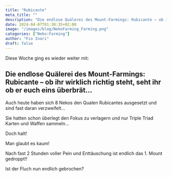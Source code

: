 ```yaml
---
title: "Rubicante"
meta_title: ""
description: "Die endlose Quälerei des Mount-Farmings: Rubicante – ob ihr wirklich richtig steht, seht ihr ob er euch eins überbrät"
date: 2024-04-07T01:30:35+02:00
image: "/images/blog/NekoFarming_Farming.png"
categories: ["Neko:Farming"]
author: "Fio Inari"
draft: false
---
```


Diese Woche ging es wieder weiter mit:

<!--more-->

## Die endlose Quälerei des Mount-Farmings: Rubicante – ob ihr wirklich richtig steht, seht ihr ob er euch eins überbrät…

Auch heute haben sich 8 Nekos den Qualen Rubicantes ausgesetzt und sind fast daran verzweifelt...

Sie hatten schon überlegt den Fokus zu verlagern und nur Triple Triad Karten und Waffen sammeln...

Doch halt! 

Man glaubt es kaum! 

Nach fast 2 Stunden voller Pein und Enttäuschung ist endlich das 1. Mount gedroppt!!

Ist der Fluch nun endlich gebrochen?
